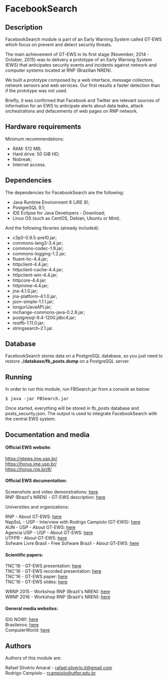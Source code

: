 # FacebookSearch 

## Description

FacebookSearch module is part of an Early Warning System called GT-EWS which focus on prevent and detect security threats.

The main achievement of GT-EWS in its first stage (November, 2014 - October, 2015) was to delivery a prototype of an Early Warning System (EWS) that anticipates security events and incidents against network and computer systems located at RNP (Brazilian NREN).

We built a prototype composed by a web interface, message collectors, network sensors and web services. Our first results a faster detection than if the prototype was not used.

Briefly, it was confirmed that Facebook and Twitter are relevant sources of information for an EWS to anticipate alerts about data leaks, attack orchestrations and defacements of web pages on RNP network.

## Hardware requirements

Minimum recommendations:

* RAM: 512 MB;
* Hard drive: 50 GiB HD;
* Nobreak;
* Internet access.

## Dependencies

The dependencies for FacebookSearch are the following:

* Java Runtime Environment 8 (JRE 8);
* PostgreSQL 9.1;
* IDE Eclipse for Java Developers - Download;
* Linux OS (such as CentOS, Debian, Ubuntu or Mint).

And the following libraries (already included):

* c3p0-0.9.5-pre10.jar;
* commons-lang3-3.4.jar;
* commons-codec-1.9.jar;
* commons-logging-1.2.jar;
* fluent-hc-4.4.jar;
* httpclient-4.4.jar;
* httpclient-cache-4.4.jar;
* httpclient-win-4.4.jar;
* httpcore-4.4.jar;
* httpmime-4.4.jar;
* jna-4.1.0.jar;
* jna-platform-4.1.0.jar;
* json-simple-1.1.1.jar;
* longurlJavaAPI.jar;
* mchange-commons-java-0.2.8.jar;
* postgresql-9.4-1200.jdbc4.jar;
* restfb-1.11.0.jar;
* stringsearch-2.1.jar.

## Database

FacebookSearch stores data on a PostgreSQL database, so you just need to restore <b>./database/fb_posts.dump</b> on a PostgreSQL server.

## Running

In order to run this module, run FBSearch.jar from a console as below:

  <pre>$ java -jar FBSearch.jar</pre>
  
Once started, everything will be stored in fb_posts database and posts_security.json. The output is used to integrate FacebookSearch with the central EWS system.

## Documentation and media

#### Official EWS website:

https://gtews.ime.usp.br/ <br />
https://horus.ime.usp.br/ <br />
https://horus.rnp.br/#/

#### Official EWS documentation:

Screenshots and video demonstrations: <a href="https://horus.ime.usp.br/demo.php">here</a> <br />
RNP (Brazil's NREN) - GT-EWS description: <a href="https://www.rnp.br/sites/default/files/gt-ews.pdf">here</a>

Universities and organizations:

RNP - About GT-EWS: <a href="https://www.rnp.br/noticias/pesquisadores-usp-desenvolvem-ferramenta-detectar-ataques-ciberneticos-por-redes-sociais">here</a> <br />
NapSoL - USP - Interview with Rodrigo Campiolo (GT-EWS): <a href="http://napsol.icmc.usp.br/en/node/330">here</a> <br />
AUN - USP - About GT-EWS: <a href="http://www.usp.br/aun/exibir?id=6954">here</a> <br />
Agencia USP - USP - About GT-EWS: <a href="http://www.usp.br/agen/?p=207489">here</a> <br />
UTFPR - About GT-EWS: <a href="http://www.utfpr.edu.br/campomourao/estrutura-universitaria/assessorias/ascom/noticias/ultimas-noticias-1/projeto-p-d-envolve-a-cooperacao-entre-a-usp-utfpr-cm-ufba-e-pop-ba">here</a> <br />
Sofware Livre Brasil - Free Sofware Brazil - About GT-EWS: <a href="http://softwarelivre.org/portal/noticias/projeto-pd-envolve-a-cooperacao-entre-a-usp-utfpr-cm-ufba-e-pop-ba.">here</a>


#### Scientific papers:

TNC'16 - GT-EWS presentation: <a href="https://tnc16.geant.org/core/presentation/707">here</a> <br />
TNC'16 - GT-EWS recorded presentation: <a href="https://tnc16.geant.org/web/media/archive/2B">here</a> <br />
TNC'16 - GT-EWS paper: <a href="https://tnc16.geant.org/getfile/2691">here</a> <br />
TNC'16 - GT-EWS slides: <a href="https://tnc16.geant.org/getfile/2762">here</a>

WRNP 2015 - Workshop RNP (Brazil's NREN): <a href="http://portal.rnp.br/c/document_library/get_file?uuid=f12247c8-e220-44df-92b6-24c31d8f11a0&groupId=2110698">here</a> <br />
WRNP 2016 - Workshop RNP (Brazil's NREN): <a href="http://wrnp.rnp.br/sites/wrnp2016/files/wrnp2016_lamina_gt_ews.pdf">here</a>

#### General media websites:

IDG NOW!: <a href="http://idgnow.com.br/internet/2016/08/18/novo-sistema-criado-na-usp-protege-comunidade-cientifica-de-ataques/">here</a> <br />
Brasileiros: <a href="http://brasileiros.com.br/MFlIE">here</a> <br />
ComputerWorld: <a href="http://computerworld.com.br/pesquisador-da-usp-cria-sistema-contra-ataques-comunidade-cientifica">here</a>

## Authors

Authors of this module are:

Rafael Silvério Amaral - rafael.silverio.it@gmail.com <br />
Rodrigo Campiolo - rcampiolo@utfpr.edu.br
